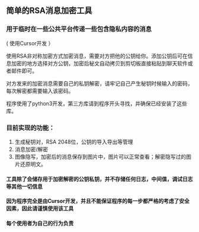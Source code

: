 ## 简单的RSA消息加密工具
### 用于临时在一些公共平台传递一些包含隐私内容的消息
( 使用Cursor开发 ）

使用RSA非对称加密方式加密消息，需要对方把他的公钥给你。添加公钥后可在信息加密的地方选择对方公钥，加密后秘文自动拷贝到剪切板直接粘贴到聊天软件或者邮件即可。

对方发来的加密消息需要自己的私钥解密，请牢记自己产生秘钥时候输入的密码，每次解密都需要输入该密码。

程序使用了python3开发，第三方库请到程序开头寻找，并确保已经安装了这些库。

### 目前实现的功能：
1.	生成秘钥对，RSA 2048位，公钥的导入导出等管理
2. 	消息加密/解密
3. 	图像隐写，加密后的消息保存到图片中，图片可以正常查看；解密隐写过的图片还原明文。

#### 工具除了会储存用于加密解密的公钥私钥，并不存储任何日志，中间值，调试日志等其他一切信息
#### 因为程序完全是由Cursor开发，并且不能保证程序的每一步都严格的考虑了安全因素，因此请谨慎使用该工具
#### 每个使用者为自己的行为负责
